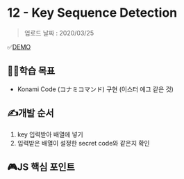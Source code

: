 # 12 - Key Sequence Detection

> 업로드 날짜 : 2020/03/25

✅[DEMO](https://sewonkimm.github.io/JavaScript30/12-KeySequenceDetection/index.html)

## 👨‍🎓학습 목표

- Konami Code (コナミコマンド) 구현 (이스터 에그 같은 것)

## ✍️개발 순서

1. key 입력받아 배열에 넣기
2. 입력받은 배열이 설정한 secret code와 같은지 확인

## 🎮JS 핵심 포인트
